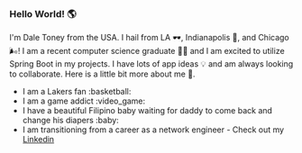 ### Hello World! :earth_americas:

I'm Dale Toney from the USA.  I hail from LA :dark_sunglasses:, Indianapolis :corn:, and Chicago :wind_face:!  I am a recent computer science graduate :man_student: and I am excited to utilize Spring Boot in my projects.  I have lots of app ideas :bulb: and am always looking to collaborate.  Here is a little bit more about me :eyes:.
<ul>
  <li>
  I am a Lakers fan :basketball:
  </li>
  <li>
  I am a game addict :video_game:
  </li>
  <li>
  I have a beautiful Filipino baby waiting for daddy to come back and change his diapers :baby:
  </li>
  <li>
   I am transitioning from a career as a network engineer - Check out my <a href="https://www.linkedin.com/in/dale-toney-66a820235/">Linkedin</a>
  </li>
</ul>

<!--
**dtoney12/dtoney12** is a ✨ _special_ ✨ repository because its `README.md` (this file) appears on your GitHub profile.

Here are some ideas to get you started:

- 🔭 I’m currently working on ...
- 🌱 I’m currently learning ...
- 👯 I’m looking to collaborate on ...
- 🤔 I’m looking for help with ...
- 💬 Ask me about ...
- 📫 How to reach me: ...
- 😄 Pronouns: ...
- ⚡ Fun fact: ...
-->
